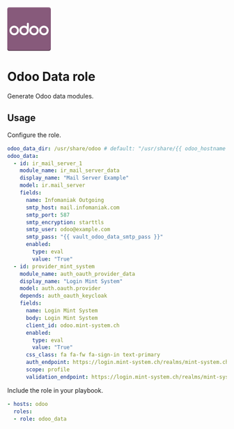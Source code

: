 <img src="/logos/odoo_data.png" alt="odoo_data logo" width="100" height="100">

# Odoo Data role

Generate Odoo data modules.

## Usage

Configure the role.

```yml
odoo_data_dir: /usr/share/odoo # default: "/usr/share/{{ odoo_hostname }}"
odoo_data:
  - id: ir_mail_server_1
    module_name: ir_mail_server_data
    display_name: "Mail Server Example"
    model: ir.mail_server
    fields:
      name: Infomaniak Outgoing
      smtp_host: mail.infomaniak.com
      smtp_port: 587
      smtp_encryption: starttls
      smtp_user: odoo@example.com
      smtp_pass: "{{ vault_odoo_data_smtp_pass }}"
      enabled:
        type: eval
        value: "True"
  - id: provider_mint_system
    module_name: auth_oauth_provider_data
    display_name: "Login Mint System"
    model: auth.oauth.provider
    depends: auth_oauth_keycloak
    fields:
      name: Login Mint System
      body: Login Mint System
      client_id: odoo.mint-system.ch
      enabled:
        type: eval
        value: "True"
      css_class: fa fa-fw fa-sign-in text-primary
      auth_endpoint: https://login.mint-system.ch/realms/mint-system.ch/protocol/openid-connect/auth
      scope: profile
      validation_endpoint: https://login.mint-system.ch/realms/mint-system.ch/protocol/openid-connect/userinfo
```

Include the role in your playbook.

```yml
- hosts: odoo
  roles:
  - role: odoo_data
```